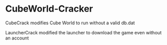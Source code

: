 # CubeWorld-Cracker
CubeCrack modifies Cube World to run without a valid db.dat

LauncherCrack modified the launcher to download the game even without an account

